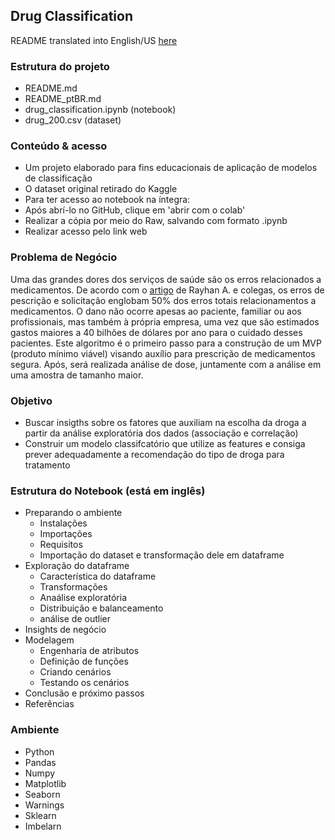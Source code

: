 ## Drug Classification

README translated into English/US [here](https://github.com/leticiaplang/drug_classification/blob/main/README.md)

### Estrutura do projeto
- README.md
- README_ptBR.md
- drug_classification.ipynb (notebook)
- drug_200.csv (dataset)


### Conteúdo & acesso
* Um projeto elaborado para fins educacionais de aplicação de modelos de classificação
* O dataset original retirado do Kaggle
* Para ter acesso ao notebook na íntegra:
* Após abrí-lo no GitHub, clique em 'abrir com o colab'
* Realizar a cópia por meio do Raw, salvando com formato .ipynb
* Realizar acesso pelo link web

### Problema de Negócio
Uma das grandes dores dos serviços de saúde são os erros relacionados a medicamentos. De acordo com o [artigo](https://www.ncbi.nlm.nih.gov/books/NBK519065/) de Rayhan A. e colegas, os erros de pescrição e solicitação englobam 50% dos erros totais relacionamentos a medicamentos. O dano não ocorre apesas ao paciente, familiar ou aos profissionais, mas também à própria empresa, uma vez que são estimados gastos maiores a 40 bilhões de dólares por ano para o cuidado desses pacientes.
Este algoritmo é o primeiro passo para a construção de um MVP (produto mínimo viável) visando auxílio para prescrição de medicamentos segura. Após, será realizada análise de dose, juntamente com a análise em uma amostra de tamanho maior.

### Objetivo
* Buscar insigths sobre os fatores que auxiliam na escolha da droga a partir da análise exploratória dos dados (associação e correlação)
* Construir um modelo classifcatório que utilize as features e consiga prever adequadamente a recomendação do tipo de droga para tratamento

### Estrutura do Notebook (está em inglês)
* Preparando o ambiente
  - Instalações
  - Importações
  - Requisitos
  - Importação do dataset e transformação dele em dataframe
* Exploração do dataframe
  - Característica do dataframe
  - Transformações
  - Anaálise exploratória
  - Distribuição e balanceamento
  - análise de outlier
* Insights de negócio
* Modelagem
  - Engenharia de atributos
  - Definição de funções 
  - Criando cenários
  - Testando os cenários
* Conclusão e próximo passos
* Referências

### Ambiente
* Python
* Pandas
* Numpy
* Matplotlib
* Seaborn
* Warnings
* Sklearn
* Imbelarn

